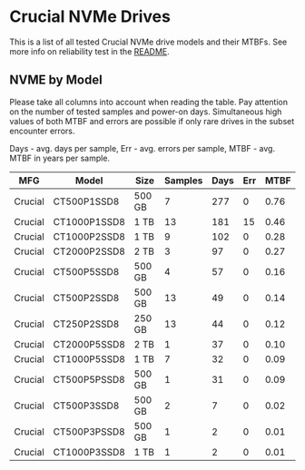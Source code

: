 Crucial NVMe Drives
===================

This is a list of all tested Crucial NVMe drive models and their MTBFs. See more
info on reliability test in the [README](https://github.com/bsdhw/SMART).

NVME by Model
------------

Please take all columns into account when reading the table. Pay attention on the
number of tested samples and power-on days. Simultaneous high values of both MTBF
and errors are possible if only rare drives in the subset encounter errors.

Days - avg. days per sample,
Err  - avg. errors per sample,
MTBF - avg. MTBF in years per sample.

| MFG       | Model              | Size   | Samples | Days  | Err   | MTBF |
|-----------|--------------------|--------|---------|-------|-------|------|
| Crucial   | CT500P1SSD8        | 500 GB | 7       | 277   | 0     | 0.76   |
| Crucial   | CT1000P1SSD8       | 1 TB   | 13      | 181   | 15    | 0.46   |
| Crucial   | CT1000P2SSD8       | 1 TB   | 9       | 102   | 0     | 0.28   |
| Crucial   | CT2000P2SSD8       | 2 TB   | 3       | 97    | 0     | 0.27   |
| Crucial   | CT500P5SSD8        | 500 GB | 4       | 57    | 0     | 0.16   |
| Crucial   | CT500P2SSD8        | 500 GB | 13      | 49    | 0     | 0.14   |
| Crucial   | CT250P2SSD8        | 250 GB | 13      | 44    | 0     | 0.12   |
| Crucial   | CT2000P5SSD8       | 2 TB   | 1       | 37    | 0     | 0.10   |
| Crucial   | CT1000P5SSD8       | 1 TB   | 7       | 32    | 0     | 0.09   |
| Crucial   | CT500P5PSSD8       | 500 GB | 1       | 31    | 0     | 0.09   |
| Crucial   | CT500P3SSD8        | 500 GB | 2       | 7     | 0     | 0.02   |
| Crucial   | CT500P3PSSD8       | 500 GB | 1       | 2     | 0     | 0.01   |
| Crucial   | CT1000P3SSD8       | 1 TB   | 1       | 2     | 0     | 0.01   |
